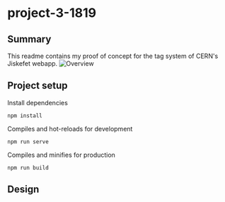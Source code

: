 # project-3-1819

## Summary
This readme contains my proof of concept for the tag system of CERN's Jiskefet webapp.
![Overview](../master/docs/new-tags.jpg)

## Project setup
Install dependencies
```
npm install
```

Compiles and hot-reloads for development
```
npm run serve
```

Compiles and minifies for production
```
npm run build
```

## Design
